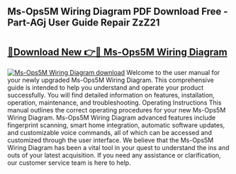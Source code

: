 ## Ms-Ops5M Wiring Diagram PDF Download Free - Part-AGj User Guide Repair ZzZ21

# <h2><a href="http://dfmyqh6.blite.top/?on=Ms-Ops5M+Wiring+Diagram">🔗Download New 👉🔴 Ms-Ops5M Wiring Diagram</a></h2>

[![Ms-Ops5M Wiring Diagram download](https://i.imgur.com/lujVjoI.png)](http://dfmyqh6.blite.top/?on=Ms-Ops5M+Wiring+Diagram)
Welcome to the user manual for your newly upgraded Ms-Ops5M Wiring Diagram. This comprehensive guide is intended to help you understand and operate your product successfully. You will find detailed information on features, installation, operation, maintenance, and troubleshooting. Operating Instructions This manual outlines the correct operating procedures for your new Ms-Ops5M Wiring Diagram. Ms-Ops5M Wiring Diagram advanced features include fingerprint scanning, smart home integration, automatic software updates, and customizable voice commands, all of which can be accessed and customized through the user interface. We believe that the Ms-Ops5M Wiring Diagram has been a vital tool in your quest to understand the ins and outs of your latest acquisition. If you need any assistance or clarification, our customer service team is here to help.
